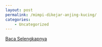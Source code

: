 ```yaml
---
layout: post
permalink: /mimpi-dikejar-anjing-kucing/
categories:
    - Uncategorized
---
```


[Baca Selengkapnya](/01)